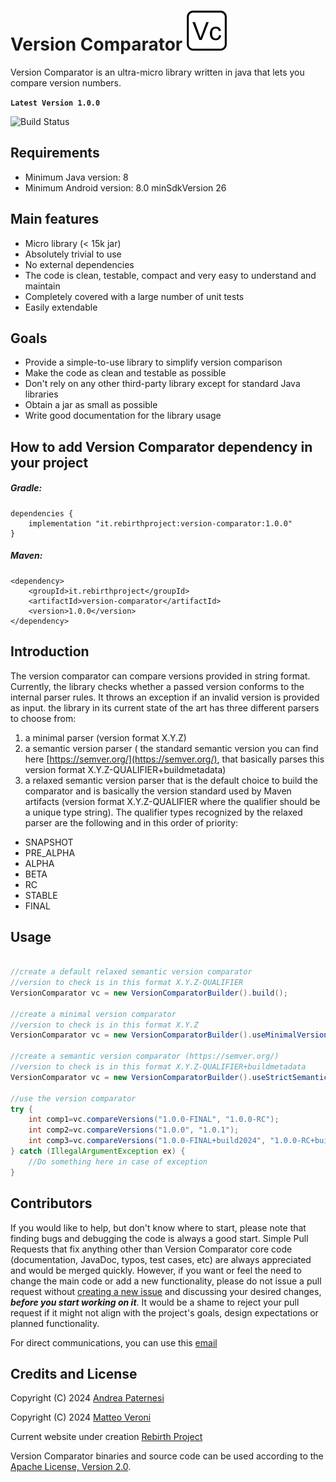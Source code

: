 # Version Comparator ![Version Comparator Icon](icon/versioncomparator.png)
Version Comparator is an ultra-micro library written in java that lets you compare version numbers. 

**```Latest Version 1.0.0```**

![Build Status](https://github.com/Rebirth-Project/version-comparator/actions/workflows/build.yml/badge.svg?raw=true)

## Requirements
- Minimum Java version: 8
- Minimum Android version: 8.0 minSdkVersion 26

## Main features

* Micro library (< 15k jar)
* Absolutely trivial to use
* No external dependencies 
* The code is clean, testable, compact and very easy to understand and maintain
* Completely covered with a large number of unit tests
* Easily extendable

## Goals
  * Provide a simple-to-use library to simplify version comparison
  * Make the code as clean and testable as possible
  * Don't rely on any other third-party library except for standard Java libraries
  * Obtain a jar as small as possible
  * Write good documentation for the library usage

## How to add Version Comparator dependency in your project

##### Gradle:

```
dependencies {
    implementation "it.rebirthproject:version-comparator:1.0.0"
}
```
##### Maven:

```
<dependency>
    <groupId>it.rebirthproject</groupId>
    <artifactId>version-comparator</artifactId>
    <version>1.0.0</version>
</dependency>
```

## Introduction

The version comparator can compare versions provided in string format. Currently, the library checks whether a passed version conforms to the internal parser rules. It throws an exception if an invalid version is provided as input. the library in its current state of the art has three different parsers to choose from:

1. a minimal parser (version format X.Y.Z)
2. a semantic version parser ( the standard semantic version you can find here  [https://semver.org/](https://semver.org/), that basically parses this version format X.Y.Z-QUALIFIER+buildmetadata)
3. a relaxed semantic version parser that is the default choice to build the comparator and is basically the version standard used by Maven artifacts (version format X.Y.Z-QUALIFIER where the qualifier should be a unique type string).
The qualifier types recognized by the relaxed parser are the following and in this order of priority: 

 - SNAPSHOT
 -  PRE_ALPHA
 -  ALPHA
 -  BETA
 -  RC
 -  STABLE
 -  FINAL

## Usage

``` java

//create a default relaxed semantic version comparator
//version to check is in this format X.Y.Z-QUALIFIER
VersionComparator vc = new VersionComparatorBuilder().build();

//create a minimal version comparator 
//version to check is in this format X.Y.Z
VersionComparator vc = new VersionComparatorBuilder().useMinimalVersionParser().build();

//create a semantic version comparator (https://semver.org/)
//version to check is in this format X.Y.Z-QUALIFIER+buildmetadata
VersionComparator vc = new VersionComparatorBuilder().useStrictSemanticVersionParser().build();

//use the version comparator
try {     
    int comp1=vc.compareVersions("1.0.0-FINAL", "1.0.0-RC");
    int comp2=vc.compareVersions("1.0.0", "1.0.1");
    int comp3=vc.compareVersions("1.0.0-FINAL+build2024", "1.0.0-RC+build2023");
} catch (IllegalArgumentException ex) {
    //Do something here in case of exception
}

```

## Contributors

If you would like to help, but don't know where to start, please note that finding bugs and debugging the code is always a good start.
Simple Pull Requests that fix anything other than Version Comparator core code (documentation, JavaDoc, typos, test cases, etc) are 
always appreciated and would be merged quickly.
However, if you want or feel the need to change the main code or add a new functionality, please do not issue a pull request 
without [creating a new  issue](https://github.com/Rebirth-Project/version-comparator/issues/new) and discussing your desired 
changes,  _**before you start working on it**_.
It would be a shame to reject your pull request if it might not align with the project's goals, design expectations or planned functionality.
 
For direct communications, you can use this [email](mailto:rebirthproject2021@gmail.com)

## Credits and License
Copyright (C) 2024 [Andrea Paternesi](https://github.com/patton73)

Copyright (C) 2024 [Matteo Veroni](https://github.com/mavek87)
 
Current website under creation [Rebirth Project](https://www.rebirth-project.it)

Version Comparator binaries and source code can be used according to the [Apache License, Version 2.0](LICENSE.md).
